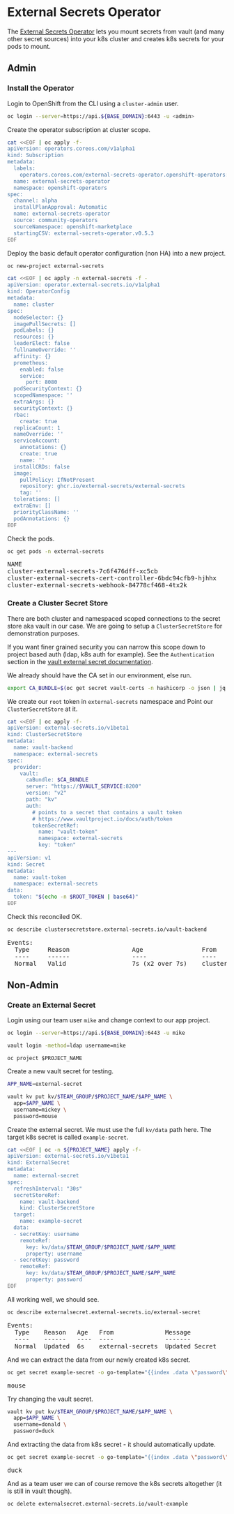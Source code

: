# External Secrets Operator

The [External Secrets Operator](https://external-secrets.io/v0.5.3/provider-hashicorp-vault) lets you mount secrets from vault (and many other secret sources) into your k8s cluster and creates k8s secrets for your pods to mount.

## Admin

### Install the Operator

Login to OpenShift from the CLI using a `cluster-admin` user.

```bash
oc login --server=https://api.${BASE_DOMAIN}:6443 -u <admin>
```

Create the operator subscription at cluster scope.

```bash
cat <<EOF | oc apply -f-
apiVersion: operators.coreos.com/v1alpha1
kind: Subscription
metadata:
  labels:
    operators.coreos.com/external-secrets-operator.openshift-operators: ""
  name: external-secrets-operator
  namespace: openshift-operators
spec:
  channel: alpha
  installPlanApproval: Automatic
  name: external-secrets-operator
  source: community-operators
  sourceNamespace: openshift-marketplace
  startingCSV: external-secrets-operator.v0.5.3
EOF
```

Deploy the basic default operator configuration (non HA) into a new project.

```bash
oc new-project external-secrets
```

```bash
cat <<EOF | oc apply -n external-secrets -f -
apiVersion: operator.external-secrets.io/v1alpha1
kind: OperatorConfig
metadata:
  name: cluster
spec:
  nodeSelector: {}
  imagePullSecrets: []
  podLabels: {}
  resources: {}
  leaderElect: false
  fullnameOverride: ''
  affinity: {}
  prometheus:
    enabled: false
    service:
      port: 8080
  podSecurityContext: {}
  scopedNamespace: ''
  extraArgs: {}
  securityContext: {}
  rbac:
    create: true
  replicaCount: 1
  nameOverride: ''
  serviceAccount:
    annotations: {}
    create: true
    name: ''
  installCRDs: false
  image:
    pullPolicy: IfNotPresent
    repository: ghcr.io/external-secrets/external-secrets
    tag: ''
  tolerations: []
  extraEnv: []
  priorityClassName: ''
  podAnnotations: {}
EOF
```

Check the pods.

```bash
oc get pods -n external-secrets
```
<pre>
NAME                                                        READY   STATUS    RESTARTS   AGE
cluster-external-secrets-7c6f476dff-xc5cb                   1/1     Running   0          4m
cluster-external-secrets-cert-controller-6bdc94cfb9-hjhhx   1/1     Running   0          4m
cluster-external-secrets-webhook-84778cf468-4tx2k           1/1     Running   0          4m
</pre>

### Create a Cluster Secret Store

There are both cluster and namespaced scoped connections to the secret store aka vault in our case. We are going to setup a `ClusterSecretStore` for demonstration purposes. 

If you want finer grained security you can narrow this scope down to project based auth (ldap, k8s auth for example). See the `Authentication` section in the [vault external secret documentation](https://external-secrets.io/v0.5.3/provider-hashicorp-vault/#authentication).

We already should have the CA set in our environment, else run.

```bash
export CA_BUNDLE=$(oc get secret vault-certs -n hashicorp -o json | jq -r '.data."ca.crt"')
```

We create our `root` token in `external-secrets` namespace and Point our `ClusterSecretStore` at it.

```bash
cat <<EOF | oc apply -f-
apiVersion: external-secrets.io/v1beta1
kind: ClusterSecretStore
metadata:
  name: vault-backend
  namespace: external-secrets
spec:
  provider:
    vault:
      caBundle: $CA_BUNDLE
      server: "https://$VAULT_SERVICE:8200"
      version: "v2"
      path: "kv"
      auth:
        # points to a secret that contains a vault token
        # https://www.vaultproject.io/docs/auth/token
        tokenSecretRef:
          name: "vault-token"
          namespace: external-secrets
          key: "token"
---
apiVersion: v1
kind: Secret
metadata:
  name: vault-token
  namespace: external-secrets
data:
  token: "$(echo -n $ROOT_TOKEN | base64)"
EOF
```

Check this reconciled OK.

```bash
oc describe clustersecretstore.external-secrets.io/vault-backend
```
<pre>
Events:
  Type     Reason                 Age                From                  Message
  ----     ------                 ----               ----                  -------
  Normal   Valid                  7s (x2 over 7s)    cluster-secret-store  store validated
</pre>

## Non-Admin

### Create an External Secret

Login using our team user `mike` and change context to our app project.

```bash
oc login --server=https://api.${BASE_DOMAIN}:6443 -u mike
```
```bash
vault login -method=ldap username=mike
```
```asciidoc
oc project $PROJECT_NAME
```

Create a new vault secret for testing.

```bash
APP_NAME=external-secret

vault kv put kv/$TEAM_GROUP/$PROJECT_NAME/$APP_NAME \
  app=$APP_NAME \
  username=mickey \
  password=mouse
```

Create the external secret. We must use the full `kv/data` path here. The target k8s secret is called `example-secret`.

```bash
cat <<EOF | oc -n ${PROJECT_NAME} apply -f-
apiVersion: external-secrets.io/v1beta1
kind: ExternalSecret
metadata:
  name: external-secret
spec:
  refreshInterval: "30s"
  secretStoreRef:
    name: vault-backend
    kind: ClusterSecretStore
  target:
    name: example-secret
  data:
  - secretKey: username
    remoteRef:
      key: kv/data/$TEAM_GROUP/$PROJECT_NAME/$APP_NAME
      property: username
  - secretKey: password
    remoteRef:
      key: kv/data/$TEAM_GROUP/$PROJECT_NAME/$APP_NAME
      property: password
EOF
```

All working well, we should see.

```bash
oc describe externalsecret.external-secrets.io/external-secret
```
<pre>
Events:
  Type    Reason   Age   From              Message
  ----    ------   ----  ----              -------
  Normal  Updated  6s    external-secrets  Updated Secret
</pre>

And we can extract the data from our newly created k8s secret. 

```bash
oc get secret example-secret -o go-template="{{index .data \"password\" | base64decode}}"
```
<pre>
mouse
</pre>

Try changing the vault secret.

```bash
vault kv put kv/$TEAM_GROUP/$PROJECT_NAME/$APP_NAME \
  app=$APP_NAME \
  username=donald \
  password=duck
```

And extracting the data from k8s secret - it should automatically update.

```bash
oc get secret example-secret -o go-template="{{index .data \"password\" | base64decode}}"
```
<pre>
duck
</pre>

And as a team user we can of course remove the k8s secrets altogether (it is still in vault though).

```bash
oc delete externalsecret.external-secrets.io/vault-example
```
